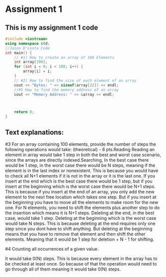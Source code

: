 # Assignment 1
## This is my assignment 1 code
```C++
#include <iostream>
using namespace std;
//Jason D'costa Code
int main() {
    // #1) How to create an array of 100 Elements
    int array[100];
    for (int i = 0; i < 100; i++) {
        array[i] = i;
    }
    // #2) How to find the size of each element of an array
    cout << "Bytes: " << sizeof(array[22]) << endl;
    //#5 How to find the memory address of an array
    cout << "Memory Address: " << &array << endl;



    return 0;
}

```
## Text explanations:
#3 For an array containing 100 elements, provide the number of steps the following operations would take: (theoretical) - 6 pts.Reading
Reading an element in array would take 1 step in both the best and worst case scenario, since the arrays are directly indexed.Searching, In the best case there would be 1 step, in the worst case there would be N steps, meaning if the element is in the last index or nonexistent. This is because you would have to check all N+1 elements if it is not in the array or it is the last one. If you insert at the end which is the best case there would be 1 step, but if you insert at the beginning which is the worst case there would be N+1 steps. This is because if you insert at the end of an array, you only add the new element to the next free location which takes one step. But if you insert at the beginning you have to move all the elements to make room for the new one. For N elements, you need to shift the elements plus another step to do the insertion which means it is N+1 steps. Deleting at the end, in the best case, would take 1 step. Deleting at the beginning which is the worst case would take N steps. This is because deleting at the end requires only one step since you dont have to shift anything. But deleting at the beginning means that you have to remove that element and then shift the other elements. Meaning that it would be 1 step for deletion + N - 1 for shifting.

#4 Counting all occurrences of a given value.

It would take 0(N) steps. This is because every element in the array has to be checked at least once. So because of that the operation would need to go through all of them meaning it would take 0(N) steps.
